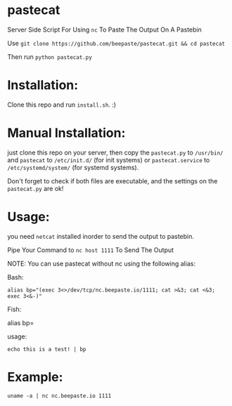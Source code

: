 # pastecat

Server Side Script For Using `nc` To Paste The Output On A Pastebin

Use `git clone https://github.com/beepaste/pastecat.git && cd pastecat`

Then run `python pastecat.py`

# Installation:

Clone this repo and run `install.sh`. :)

# Manual Installation:
just clone this repo on your server, then copy the `pastecat.py` to `/usr/bin/` and `pastecat` to `/etc/init.d/` (for init systems) or `pastecat.service` to `/etc/systemd/system/` (for systemd systems).

Don't forget to check if both files are executable, and the settings on the `pastecat.py` are ok!

# Usage:
you need `netcat` installed inorder to send the output to pastebin.

Pipe Your Command to `nc host 1111` To Send The Output

NOTE: You can use pastecat without nc using the following alias:

Bash:

`alias bp="(exec 3<>/dev/tcp/nc.beepaste.io/1111; cat >&3; cat <&3; exec 3<&-)"`

Fish:

alias bp=

usage:

`echo this is a test! | bp`


# Example:

`uname -a | nc nc.beepaste.io 1111`
